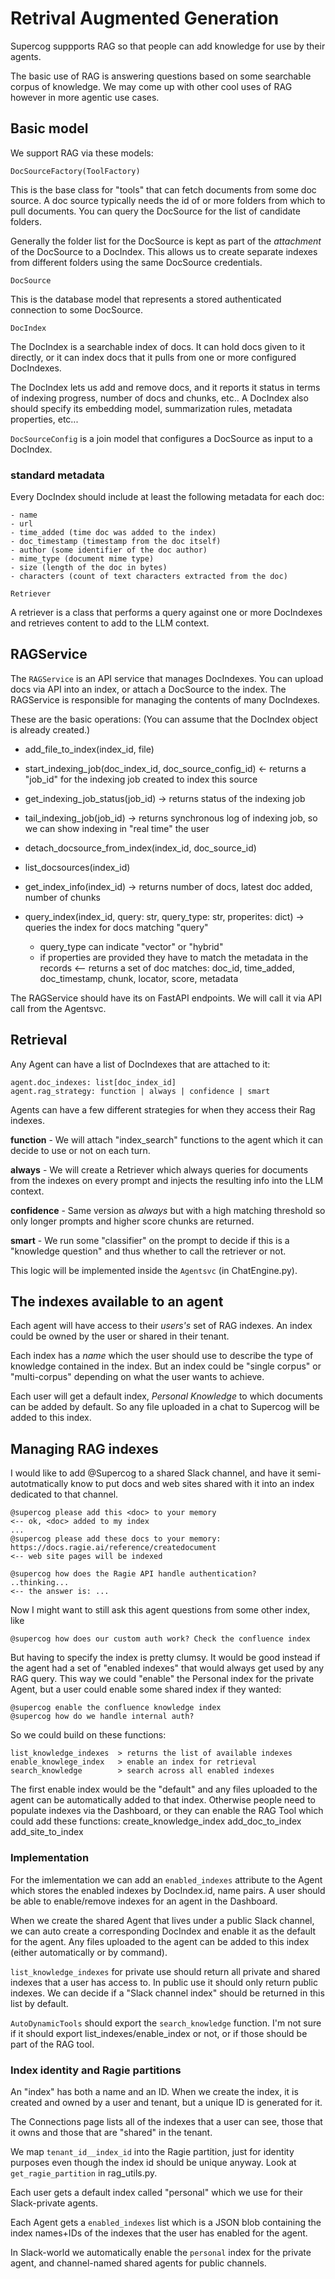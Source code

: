 # Retrival Augmented Generation

Supercog suppports RAG so that people can add knowledge for use by their agents.

The basic use of RAG is answering questions based on some searchable corpus of knowledge.
We may come up with other cool uses of RAG however in more agentic use cases.

## Basic model

We support RAG via these models:

`DocSourceFactory(ToolFactory)`

This is the base class for "tools" that can fetch documents from some doc source.
A doc source typically needs the id of or more folders from which to pull documents.
You can query the DocSource for the list of candidate folders.

Generally the folder list for the DocSource is kept as part of the _attachment_ of
the DocSource to a DocIndex. This allows us to create separate indexes from different
folders using the same DocSource credentials.

`DocSource`

This is the database model that represents a stored authenticated connection to some
DocSource.

`DocIndex`

The DocIndex is a searchable index of docs. It can hold docs given to it directly, or it can
index docs that it pulls from one or more configured DocIndexes.

The DocIndex lets us add and remove docs, and it reports it status in terms of indexing
progress, number of docs and chunks, etc.. A DocIndex also should specify its embedding
model, summarization rules, metadata properties, etc...

`DocSourceConfig` is a join model that configures a DocSource as input to a DocIndex.


### standard metadata

Every DocIndex should include at least the following metadata for each doc:

    - name
    - url
    - time_added (time doc was added to the index)
    - doc_timestamp (timestamp from the doc itself)
    - author (some identifier of the doc author)
    - mime_type (document mime type)
    - size (length of the doc in bytes)
    - characters (count of text characters extracted from the doc)

`Retriever`

A retriever is a class that performs a query against one or more DocIndexes and retrieves
content to add to the LLM context.

## RAGService

The `RAGService` is an API service that manages DocIndexes. You can upload docs via
API into an index, or attach a DocSource to the index. The RAGService is responsible
for managing the contents of many DocIndexes.

These are the basic operations:
(You can assume that the DocIndex object is already created.)

- add_file_to_index(index_id, file)
- start_indexing_job(doc_index_id, doc_source_config_id)
  <- returns a "job_id" for the indexing job created to index this source
- get_indexing_job_status(job_id)
    -> returns status of the indexing job
- tail_indexing_job(job_id)
    -> returns synchronous log of indexing job, so we can show indexing in "real time" the user
- detach_docsource_from_index(index_id, doc_source_id)
- list_docsources(index_id)
- get_index_info(index_id)
    -> returns number of docs, latest doc added, number of chunks

- query_index(index_id, query: str, query_type: str, properites: dict)
    -> queries the index for docs matching "query"
    - query_type can indicate "vector" or "hybrid"
    - if properties are provided they have to match the metadata in the records
  <-- returns a set of doc matches:
        doc_id, time_added, doc_timestamp, chunk, locator, score, metadata


The RAGService should have its on FastAPI endpoints. We will call it via API call
from the Agentsvc.

## Retrieval

Any Agent can have a list of DocIndexes that are attached to it:

    agent.doc_indexes: list[doc_index_id]
    agent.rag_strategy: function | always | confidence | smart

Agents can have a few different strategies for when they access their Rag indexes.

**function**    - We will attach "index_search" functions to the agent which it can
decide to use or not on each turn.

**always**      - We will create a Retriever which always queries for documents from the indexes
on every prompt and injects the resulting info into the LLM context.

**confidence**    - Same version as _always_ but with a high matching threshold so only
longer prompts and higher score chunks are returned.

**smart**       - We run some "classifier" on the prompt to decide if this is a "knowledge question"
and thus whether to call the retriever or not.

This logic will be implemented inside the `Agentsvc` (in ChatEngine.py).

## The indexes available to an agent

Each agent will have access to their _users's_ set of RAG indexes. An index could be
owned by the user or shared in their tenant.

Each index has a _name_ which the user should use to describe the type of knowledge 
contained in the index. But an index could be "single corpus" or "multi-corpus" depending
on what the user wants to achieve.

Each user will get a default index, _Personal Knowledge_ to which documents can be added
by default. So any file uploaded in a chat to Supercog will be added to this index.

## Managing RAG indexes

I would like to add @Supercog to a shared Slack channel, and have it semi-autotmatically
know to put docs and web sites shared with it into an index dedicated to that channel.

    @supercog please add this <doc> to your memory
    <-- ok, <doc> added to my index
    ...
    @supercog please add these docs to your memory: https://docs.ragie.ai/reference/createdocument
    <-- web site pages will be indexed 

    @supercog how does the Ragie API handle authentication?
    ..thinking...
    <-- the answer is: ...

Now I might want to still ask this agent questions from some other index, like 

    @supercog how does our custom auth work? Check the confluence index

But having to specify the index is pretty clumsy. It would be good instead if the agent
had a set of "enabled indexes" that would always get used by any RAG query. This way
we could "enable" the Personal index for the private Agent, but a user could enable some
shared index if they wanted:

    @supercog enable the confluence knowledge index
    @supercog how do we handle internal auth?

So we could build on these functions:

    list_knowledge_indexes  > returns the list of available indexes
    enable_knowlege_index   > enable an index for retrieval
    search_knowledge        > search across all enabled indexes

The first enable index would be the "default" and any files uploaded to the agent
can be automatically added to that index. Otherwise people need to populate
indexes via the Dashboard, or they can enable the RAG Tool which could add
these functions:
    create_knowledge_index
    add_doc_to_index
    add_site_to_index

### Implementation

For the imlementation we can add an `enabled_indexes` attribute to the Agent which stores the enabled
indexes by DocIndex.id, name pairs. A user should be able to enable/remove indexes for an
agent in the Dashboard.

When we create the shared Agent that lives under a public Slack channel, we can auto create
a corresponding DocIndex and enable it as the default for the agent. Any files uploaded to the
agent can be added to this index (either automatically or by command).

`list_knowledge_indexes` for private use should return all private and shared indexes that 
a user has access to. In public use it should only return public indexes. We can decide if
a "Slack channel index" should be returned in this list by default.

`AutoDynamicTools` should export the `search_knowledge` function. I'm not sure if
it should export list_indexes/enable_index or not, or if those should be part of the RAG tool.

### Index identity and Ragie partitions

An "index" has both a name and an ID. When we create the index, it is created and owned by
a user and tenant, but a unique ID is generated for it.

The Connections page lists all of the indexes that a user can see, those that it owns and
those that are "shared" in the tenant.

We map `tenant_id__index_id` into the Ragie partition, just for identity purposes even though
the index id should be unique anyway. Look at `get_ragie_partition` in rag_utils.py.

Each user gets a default index called "personal" which we use for their Slack-private agents.

Each Agent gets a `enabled_indexes` list which is a JSON blob containing the index names+IDs
of the indexes that the user has enabled for the agent.

In Slack-world we automatically enable the `personal` index for the private agent, and channel-named
shared agents for public channels.



